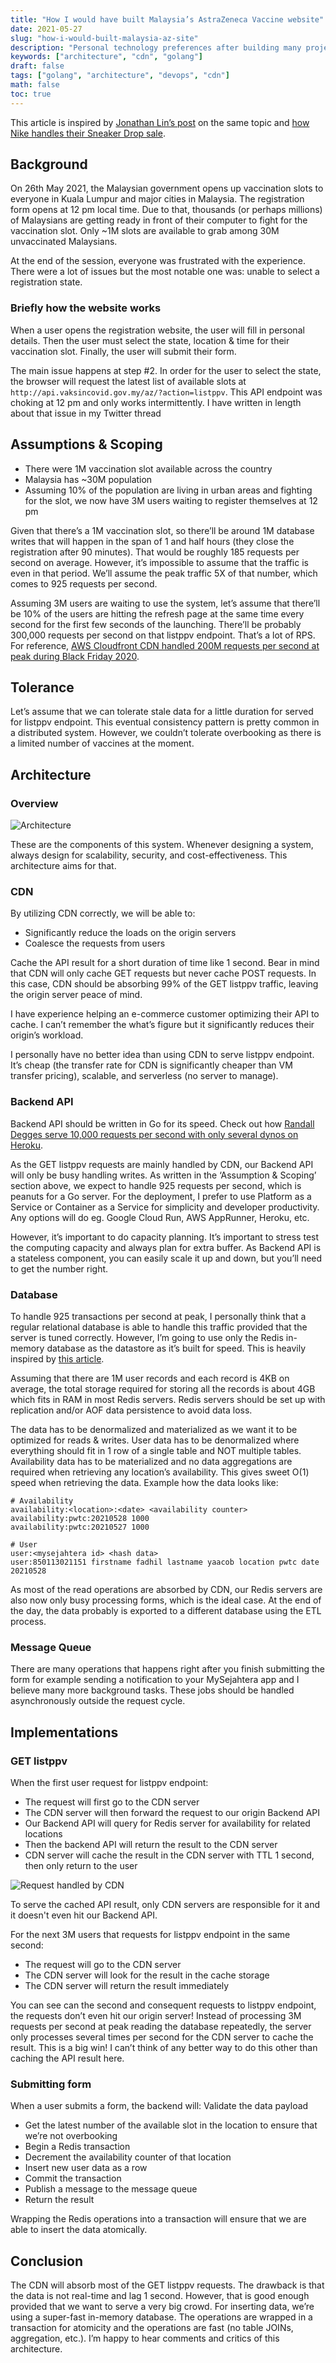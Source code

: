 ```yaml
---
title: "How I would have built Malaysia’s AstraZeneca Vaccine website"
date: 2021-05-27
slug: "how-i-would-built-malaysia-az-site"
description: "Personal technology preferences after building many projects in the past"
keywords: ["architecture", "cdn", "golang"]
draft: false
tags: ["golang", "architecture", "devops", "cdn"]
math: false
toc: true
---
```


This article is inspired by [Jonathan Lin’s post](https://joncloudgeek.com/blog/architecting-astrazeneca-vaccine-booking-site/) on the same topic and [how Nike handles their Sneaker Drop sale](https://luis-sena.medium.com/using-redis-to-build-a-realtime-nike-sneakers-drop-app-backend-b0bd0fef7056).

## Background

On 26th May 2021, the Malaysian government opens up vaccination slots to everyone in Kuala Lumpur and major cities in Malaysia. The registration form opens at 12 pm local time. Due to that, thousands (or perhaps millions) of Malaysians are getting ready in front of their computer to fight for the vaccination slot. Only ~1M slots are available to grab among 30M unvaccinated Malaysians.

At the end of the session, everyone was frustrated with the experience. There were a lot of issues but the most notable one was: unable to select a registration state.

### Briefly how the website works

When a user opens the registration website, the user will fill in personal details. Then the user must select the state, location & time for their vaccination slot. Finally, the user will submit their form.

The main issue happens at step #2. In order for the user to select the state, the browser will request the latest list of available slots at `http://api.vaksincovid.gov.my/az/?action=listppv`. This API endpoint was choking at 12 pm and only works intermittently.
I have written in length about that issue in my Twitter thread

## Assumptions & Scoping

- There were 1M vaccination slot available across the country
- Malaysia has ~30M population
- Assuming 10% of the population are living in urban areas and fighting for the slot, we now have 3M users waiting to register themselves at 12 pm

Given that there’s a 1M vaccination slot, so there’ll be around 1M database writes that will happen in the span of 1 and half hours (they close the registration after 90 minutes). That would be roughly 185 requests per second on average. However, it’s impossible to assume that the traffic is even in that period. We’ll assume the peak traffic 5X of that number, which comes to 925 requests per second.

Assuming 3M users are waiting to use the system, let’s assume that there’ll be 10% of the users are hitting the refresh page at the same time every second for the first few seconds of the launching. There’ll be probably 300,000 requests per second on that listppv endpoint. That’s a lot of RPS. For reference, [AWS Cloudfront CDN handled 200M requests per second at peak during Black Friday 2020](https://aws.amazon.com/blogs/aws/amazon-prime-day-2020-powered-by-aws/).

## Tolerance

Let’s assume that we can tolerate stale data for a little duration for served for listppv endpoint. This eventual consistency pattern is pretty common in a distributed system. However, we couldn’t tolerate overbooking as there is a limited number of vaccines at the moment.

## Architecture

### Overview

![Architecture](/blog/15/1-architecture.png)

These are the components of this system. Whenever designing a system, always design for scalability, security, and cost-effectiveness. This architecture aims for that.

### CDN

By utilizing CDN correctly, we will be able to:

- Significantly reduce the loads on the origin servers
- Coalesce the requests from users

Cache the API result for a short duration of time like 1 second. Bear in mind that CDN will only cache GET requests but never cache POST requests. In this case, CDN should be absorbing 99% of the GET listppv traffic, leaving the origin server peace of mind.

I have experience helping an e-commerce customer optimizing their API to cache. I can’t remember the what’s figure but it significantly reduces their origin’s workload.

I personally have no better idea than using CDN to serve listppv endpoint. It’s cheap (the transfer rate for CDN is significantly cheaper than VM transfer pricing), scalable, and serverless (no server to manage).

### Backend API

Backend API should be written in Go for its speed. Check out how [Randall Degges serve 10,000 requests per second with only several dynos on Heroku](https://blog.heroku.com/scaling-ipify-to-30-billion-and-beyond).

As the GET listppv requests are mainly handled by CDN, our Backend API will only be busy handling writes. As written in the ‘Assumption & Scoping’ section above, we expect to handle 925 requests per second, which is peanuts for a Go server.
For the deployment, I prefer to use Platform as a Service or Container as a Service for simplicity and developer productivity. Any options will do eg. Google Cloud Run, AWS AppRunner, Heroku, etc.

However, it’s important to do capacity planning. It’s important to stress test the computing capacity and always plan for extra buffer. As Backend API is a stateless component, you can easily scale it up and down, but you’ll need to get the number right.

### Database

To handle 925 transactions per second at peak, I personally think that a regular relational database is able to handle this traffic provided that the server is tuned correctly. However, I’m going to use only the Redis in-memory database as the datastore as it’s built for speed. This is heavily inspired by [this article](https://luis-sena.medium.com/using-redis-to-build-a-realtime-nike-sneakers-drop-app-backend-b0bd0fef7056).

Assuming that there are 1M user records and each record is 4KB on average, the total storage required for storing all the records is about 4GB which fits in RAM in most Redis servers. Redis servers should be set up with replication and/or AOF data persistence to avoid data loss.

The data has to be denormalized and materialized as we want it to be optimized for reads & writes. User data has to be denormalized where everything should fit in 1 row of a single table and NOT multiple tables. Availability data has to be materialized and no data aggregations are required when retrieving any location’s availability. This gives sweet O(1) speed when retrieving the data. Example how the data looks like:

```
# Availability
availability:<location>:<date> <availability counter>
availability:pwtc:20210528 1000
availability:pwtc:20210527 1000

# User
user:<mysejahtera id> <hash data>
user:850113021151 firstname fadhil lastname yaacob location pwtc date 20210528
```

As most of the read operations are absorbed by CDN, our Redis servers are also now only busy processing forms, which is the ideal case.
At the end of the day, the data probably is exported to a different database using the ETL process.

### Message Queue

There are many operations that happens right after you finish submitting the form for example sending a notification to your MySejahtera app and I believe many more background tasks. These jobs should be handled asynchronously outside the request cycle.

## Implementations

### GET listppv

When the first user request for listppv endpoint:

- The request will first go to the CDN server
- The CDN server will then forward the request to our origin Backend API
- Our Backend API will query for Redis server for availability for related locations
- Then the backend API will return the result to the CDN server
- CDN server will cache the result in the CDN server with TTL 1 second, then only return to the user

![Request handled by CDN](/blog/15/2-cached.png)

To serve the cached API result, only CDN servers are responsible for it and it doesn't even hit our Backend API.

For the next 3M users that requests for listppv endpoint in the same second:

- The request will go to the CDN server
- The CDN server will look for the result in the cache storage
- The CDN server will return the result immediately

You can see can the second and consequent requests to listppv endpoint, the requests don’t even hit our origin server! Instead of processing 3M requests per second at peak reading the database repeatedly, the server only processes several times per second for the CDN server to cache the result. This is a big win! I can’t think of any better way to do this other than caching the API result here.

### Submitting form

When a user submits a form, the backend will:
Validate the data payload

- Get the latest number of the available slot in the location to ensure that we’re not overbooking
- Begin a Redis transaction
- Decrement the availability counter of that location
- Insert new user data as a row
- Commit the transaction
- Publish a message to the message queue
- Return the result

Wrapping the Redis operations into a transaction will ensure that we are able to insert the data atomically.

## Conclusion

The CDN will absorb most of the GET listppv requests. The drawback is that the data is not real-time and lag 1 second. However, that is good enough provided that we want to serve a very big crowd.
For inserting data, we’re using a super-fast in-memory database. The operations are wrapped in a transaction for atomicity and the operations are fast (no table JOINs, aggregation, etc.).
I’m happy to hear comments and critics of this architecture.